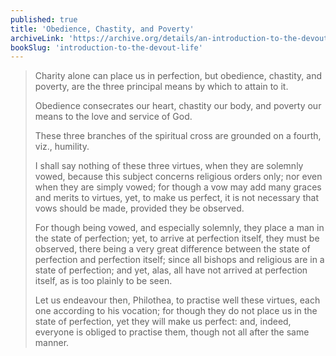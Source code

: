 ```yaml
---
published: true
title: 'Obedience, Chastity, and Poverty'
archiveLink: 'https://archive.org/details/an-introduction-to-the-devout-life/page/128?view=theater'
bookSlug: 'introduction-to-the-devout-life'
---
```


> Charity alone can place us in perfection, but obedience, chastity, and poverty, are the three principal means by which to attain to it. 
>
>​Obedience consecrates our heart, chastity our body, and poverty our means to the love and service of God.
>
> These three branches of the spiritual cross are grounded on a fourth, viz., humility.
>
> I shall say nothing of these three virtues, when they are solemnly vowed, because this subject concerns religious orders only; nor even when they are simply vowed; for though a vow may add many graces and merits to virtues, yet, to make us perfect, it is not necessary that vows should be made, provided they be observed.
>
> For though being vowed, and especially solemnly, they place a man in the state of perfection; yet, to arrive at perfection itself, they must be observed, there being a very great difference between the state of perfection and perfection itself; since all bishops and religious are in a state of perfection; and yet, alas, all have not arrived at perfection itself, as is too plainly to be seen.
>
> Let us endeavour then, Philothea, to practise well these virtues, each one according to his vocation; for though they do not place us in the state of perfection, yet they will make us perfect: and, indeed, everyone is obliged to practise them, though not all after the same manner.
